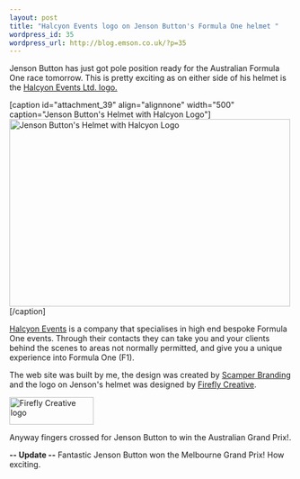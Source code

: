 ```yaml
--- 
layout: post
title: "Halcyon Events logo on Jenson Button's Formula One helmet "
wordpress_id: 35
wordpress_url: http://blog.emson.co.uk/?p=35
---
```

Jenson Button has just got pole position ready for the Australian Formula One race tomorrow.  This is pretty exciting as on either side of his helmet is the [Halcyon Events Ltd. logo.](http://www.halcyonsport.com)

[caption id="attachment_39" align="alignnone" width="500" caption="Jenson Button\'s Helmet with Halcyon Logo"]<a href="http://www.halcyonsport.com"><img src="http://blog.emson.co.uk/wp-content/uploads/2009/03/helmet_logo.jpg" alt="Jenson Button&#039;s Helmet with Halcyon Logo" title="helmet_logo" width="500" height="333" class="size-full wp-image-39" /></a>[/caption]

[Halcyon Events](http://www.halcyonsport.com) is a company that specialises in high end bespoke Formula One events.  Through their contacts they can take you and your clients behind the scenes to areas not normally permitted, and give you a unique experience into Formula One (F1).

The web site was built by me, the design was created by [Scamper Branding](http://www.scamperbranding.com/) and the logo on Jenson's helmet was designed by [Firefly Creative](http://www.fireflycreative.co.uk/).

<a href="http://www.fireflycreative.com"><img src="http://blog.emson.co.uk/wp-content/uploads/2009/03/fireflylogo_sml.jpg" alt="Firefly Creative logo" title="Firefly Creative logo" width="150" height="49" /></a>

Anyway fingers crossed for Jenson Button to win the Australian Grand Prix!.

**-- Update --** Fantastic Jenson Button won the Melbourne Grand Prix!  How exciting.
